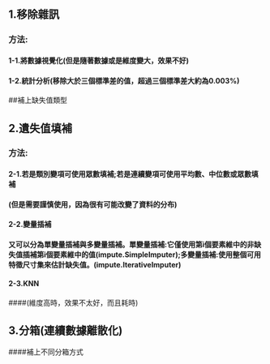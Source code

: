 ## 1.移除雜訊
### 方法:
#### 1-1.將數據視覺化(但是隨著數據或是維度變大，效果不好)
#### 1-2.統計分析(移除大於三個標準差的值，超過三個標準差大約為0.003%)

##補上缺失值類型
## 2.遺失值填補
### 方法:
#### 2-1.若是類別變項可使用眾數填補;若是連續變項可使用平均數、中位數或眾數填補
#### (但是需要謹慎使用，因為很有可能改變了資料的分布)
#### 2-2.變量插補
#### 又可以分為單變量插補與多變量插補。單變量插補:它僅使用第i個要素維中的非缺失值插補第i個要素維中的值(impute.SimpleImputer);多變量插補:使用整個可用特徵尺寸集來估計缺失值。(impute.IterativeImputer)
#### 2-3.KNN
####(維度高時，效果不太好，而且耗時)
## 3.分箱(連續數據離散化)
####補上不同分箱方式
